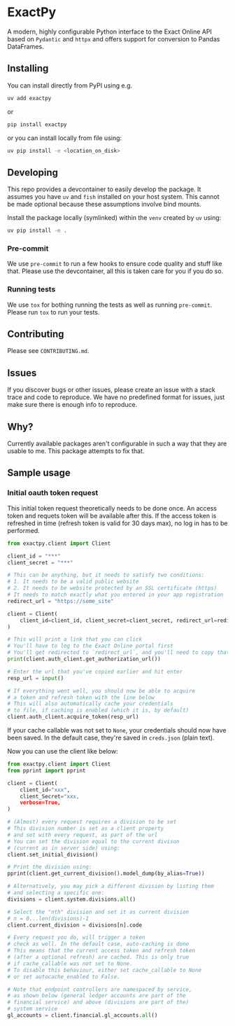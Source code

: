 # ExactPy

A modern, highly configurable Python interface to the Exact Online API based on `Pydantic` and `httpx` and offers support for conversion to Pandas DataFrames.

## Installing

You can install directly from PyPI using e.g.

```bash
uv add exactpy
```

or

```bash
pip install exactpy
```

or you can install locally from file using:

```bash
uv pip install -e <location_on_disk>
```

## Developing

This repo provides a devcontainer to easily develop the package. It assumes you have `uv` and `fish` installed on your host system. This cannot be made optional because these assumptions involve bind mounts.

Install the package locally (symlinked) within the `venv` created by `uv` using:

```bash
uv pip install -e .
```

### Pre-commit

We use `pre-commit` to run a few hooks to ensure code quality and stuff like that. Please use the devcontainer, all this is taken care for you if you do so.

### Running tests

We use `tox` for bothing running the tests as well as running `pre-commit`. Please run `tox` to run your tests.

## Contributing

Please see `CONTRIBUTING.md`.

## Issues

If you discover bugs or other issues, please create an issue with a stack trace and code to reproduce. We have no predefined format for issues, just make sure there is enough info to reproduce.

## Why?

Currently available packages aren't configurable in such a way that they are usable to me. This package attempts to fix that.

## Sample usage

### Initial oauth token request

This initial token request theoretically needs to be done once. An access token and requets token will be available after this. If the access token is refreshed in time (refresh token is valid for 30 days max), no log in has to be performed.

```python
from exactpy.client import Client

client_id = "***"
client_secret = "***"

# This can be anything, but it needs to satisfy two conditions:
# 1. It needs to be a valid public website
# 2. It needs to be website protected by an SSL certificate (https)
# It needs to match exactly what you entered in your app registration
redirect_url = "https://some_site"

client = Client(
    client_id=client_id, client_secret=client_secret, redirect_url=redirect_url
)

# This will print a link that you can click
# You'll have to log to the Exact Online portal first
# You'll get redirected to `redirect_url`, and you'll need to copy that url
print(client.auth_client.get_authorization_url())

# Enter the url that you've copied earlier and hit enter
resp_url = input()

# If everything went well, you should now be able to acquire
# a token and refresh token with the line below
# This will also automatically cache your credentials
# to file, if caching is enabled (which it is, by default)
client.auth_client.acquire_token(resp_url)
```

If your cache callable was not set to `None`, your credentials should now have been saved. In the default case, they're saved in `creds.json` (plain text).

Now you can use the client like below:

```python
from exactpy.client import Client
from pprint import pprint

client = Client(
    client_id="xxx",
    client_Secret="xxx,
    verbose=True,
)

# (Almost) every request requires a division to be set
# This division number is set as a client property
# and set with every request, as part of the url
# You can set the division equal to the current divison
# (current as in server side) using:
client.set_initial_division()

# Print the division using:
pprint(client.get_current_division().model_dump(by_alias=True))

# Alternatively, you may pick a different division by listing them
# and selecting a specific one:
divisions = client.system.divisions.all()

# Select the "nth" division and set it as current division
# n = 0...len(divisions)-1
client.current_division = divisions[n].code

# Every request you do, will trigger a token
# check as well. In the default case, auto-caching is done
# This means that the current access token and refresh token
# (after a optional refresh) are cached. This is only true
# if cache_callable was not set to None.
# To disable this behaviour, either set cache_callable to None
# or set autocache_enabled to False.

# Note that endpoint controllers are namespaced by service,
# as shown below (general ledger accounts are part of the
# financial service) and above (divisions are part of the)
# system service
gl_accounts = client.financial.gl_accounts.all()
```
